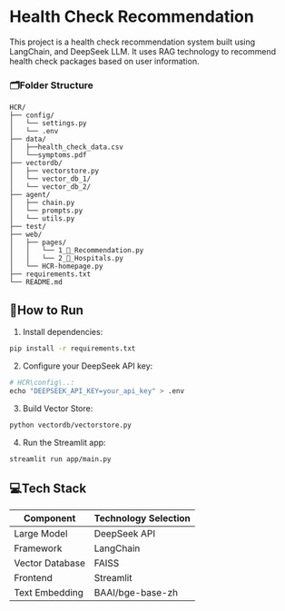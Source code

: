 # Health Check Recommendation
This project is a health check recommendation system built using LangChain, and DeepSeek LLM. It uses RAG technology to recommend health check packages based on user information.

### 🗂️Folder Structure

```
HCR/
├── config/
│   └── settings.py
│   └── .env
├── data/
│   ├──health_check_data.csv
│   └──symptoms.pdf
├── vectordb/
│   ├── vectorstore.py
│   └── vector_db_1/
│   └── vector_db_2/
├── agent/
│   ├── chain.py
│   └── prompts.py
│   └── utils.py
├── test/
├── web/
│   ├── pages/
│   │   └── 1_🥰_Recommendation.py
│   │   └── 2_🏥_Hospitals.py
│   └── HCR-homepage.py
├── requirements.txt
└── README.md
```
## 🚀How to Run

1. Install dependencies:
```bash
pip install -r requirements.txt
```
2. Configure your DeepSeek API key:
```py
# HCR\config\..:
echo "DEEPSEEK_API_KEY=your_api_key" > .env
```
3. Build Vector Store:
```bash
python vectordb/vectorstore.py
```
4. Run the Streamlit app:
```bash
streamlit run app/main.py
```

## 💻Tech Stack

| Component          | Technology Selection     |
|--------------------|--------------------------|
| Large Model        | DeepSeek API             |
| Framework          | LangChain                |
| Vector Database    | FAISS                    |
| Frontend           | Streamlit                |
| Text Embedding     | BAAI/bge-base-zh         |



